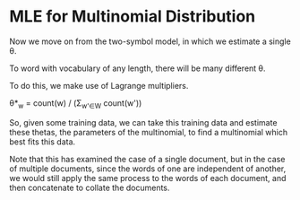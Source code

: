 # MLE for Multinomial Distribution

Now we move on from the two-symbol model, in which we estimate a single θ.

To word with vocabulary of any length, there will be many different θ.

To do this, we make use of Lagrange multipliers.

θ\*<sub>w</sub> = count(w) / (Σ<sub>w'∈W</sub> count(w'))

So, given some training data, we can take this training data and estimate these thetas, the parameters of the multinomial, to find a multinomial which best fits this data.

Note that this has examined the case of a single document, but in the case of multiple documents, since the words of one are independent of another, we would still apply the same process to the words of each document, and then concatenate to collate the documents.
